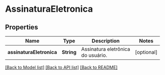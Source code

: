 # AssinaturaEletronica

## Properties
Name | Type | Description | Notes
------------ | ------------- | ------------- | -------------
**assinaturaEletronica** | **String** | Assinatura eletrônica do usuário. | [optional] 

[[Back to Model list]](../README.md#documentation-for-models) [[Back to API list]](../README.md#documentation-for-api-endpoints) [[Back to README]](../README.md)


